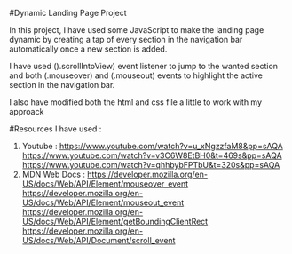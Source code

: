 #Dynamic Landing Page Project

In this project, I have used some JavaScript to make the landing page dynamic by creating a tap of every section in the
navigation bar automatically once a new section is added.

I have used ().scrollIntoView) event listener to jump to the wanted section and both (.mouseover) and (.mouseout) events
to highlight the active section in the navigation bar.

I also have modified both the html and css file a little to work with my approack

#Resources I have used  :
1. Youtube :
https://www.youtube.com/watch?v=u_xNgzzfaM8&pp=sAQA
https://www.youtube.com/watch?v=v3C6W8EtBH0&t=469s&pp=sAQA
https://www.youtube.com/watch?v=qhhbybFPTbU&t=320s&pp=sAQA
2. MDN Web Docs :
https://developer.mozilla.org/en-US/docs/Web/API/Element/mouseover_event
https://developer.mozilla.org/en-US/docs/Web/API/Element/mouseout_event
https://developer.mozilla.org/en-US/docs/Web/API/Element/getBoundingClientRect
https://developer.mozilla.org/en-US/docs/Web/API/Document/scroll_event
